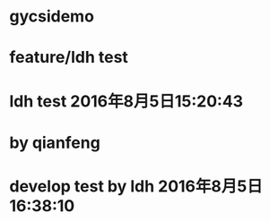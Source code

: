 # gycsidemo
# feature/ldh test
# ldh test 2016年8月5日15:20:43

# by qianfeng

# develop test by ldh 2016年8月5日16:38:10